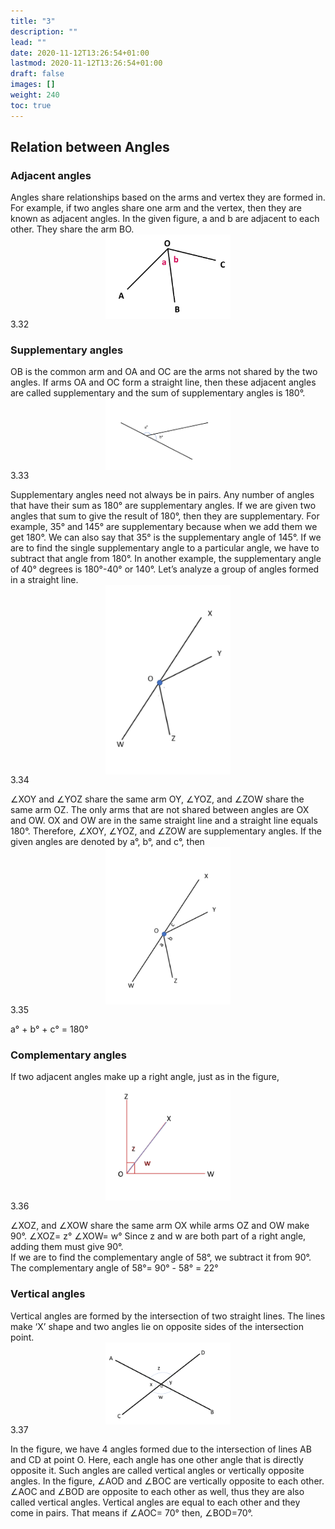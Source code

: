 ```yaml
---
title: "3"
description: ""
lead: ""
date: 2020-11-12T13:26:54+01:00
lastmod: 2020-11-12T13:26:54+01:00
draft: false
images: []
weight: 240
toc: true
---
```

## Relation between Angles
### Adjacent angles
Angles share relationships based on the arms and vertex they are formed in. For example, if two angles share one arm and the vertex, then they are known as adjacent angles. In the given figure, a and b are adjacent to each other. They share the arm BO. 
<img src="3_32_adjacent_angles.png" width="200" style="display: block; margin: 0 auto;">
3.32

### Supplementary angles
OB is the common arm and OA and OC are the arms not shared by the two angles. If arms OA and OC form a straight line, then these adjacent angles are called supplementary and the sum of supplementary angles is 180°. 
<img src="3_33_supplementary_angles.png" width="200" style="display: block; margin: 0 auto;">
3.33

Supplementary angles need not always be in pairs. Any number of angles that have their sum as 180° are supplementary angles. 
If we are given two angles that sum to give the result of 180°, then they are supplementary. For example, 35° and 145° are supplementary because when we add them we get 180°. We can also say that 35° is the supplementary angle of 145°. 
If we are to find the single supplementary angle to a particular angle, we have to subtract that angle from 180°. 
In another example, the supplementary angle of 40° degrees is 180°-40° or 140°.
Let’s analyze a group of angles formed in a straight line. 
<img src="3_34_straight_angle.png" width="200" style="display: block; margin: 0 auto;">
3.34
 
∠XOY and ∠YOZ share the same arm OY, ∠YOZ, and ∠ZOW share the same arm OZ. The only arms that are not shared between  angles are OX and OW. OX and OW are in the same straight line and a straight line equals 180°. Therefore, ∠XOY, ∠YOZ, and ∠ZOW are supplementary angles. 
If the given angles are denoted by a°, b°, and c°, then 
<img src="3_35_straight_angle2.png" width="200" style="display: block; margin: 0 auto;">
3.35

a° + b° + c° = 180°


### Complementary angles
If two adjacent angles make up a right angle, just as in the figure,
<img src="3_36_complementary_angles.png" width="200" style="display: block; margin: 0 auto;">
3.36
 
∠XOZ, and ∠XOW share the same arm OX while arms OZ and OW make 90°.
∠XOZ= z°
∠XOW= w°
Since z and w are both part of a right angle, adding them must give 90°.  
If we are to find the complementary angle of 58°, we subtract it from 90°. 
The complementary angle of 58°= 90° - 58° = 22°
### Vertical angles
Vertical angles are formed by the intersection of two straight lines. The lines make ‘X’ shape and two angles lie on opposite sides of the intersection point. 
<img src="3_37_VOA.png" width="200" style="display: block; margin: 0 auto;">
3.37

In the figure, we have 4 angles formed due to the intersection of lines AB and CD at point O. 
Here, each angle has one other angle that is directly opposite it. Such angles are called vertical angles or vertically opposite angles. 
In the figure, ∠AOD and ∠BOC are vertically opposite to each other. ∠AOC and ∠BOD are opposite to each other as well, thus they are also called vertical angles. Vertical angles are equal to each other and they come in pairs. 
That means if ∠AOC= 70° then, ∠BOD=70°. 

